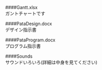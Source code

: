 ####Gantt.xlsx  
ガントチャートです  


####PataDesign.docx  
デザイン指示書


####PataProgram.docx  
プログラム指示書


####Sounds  
サウンドいろいろ(詳細は中身を見てください)
